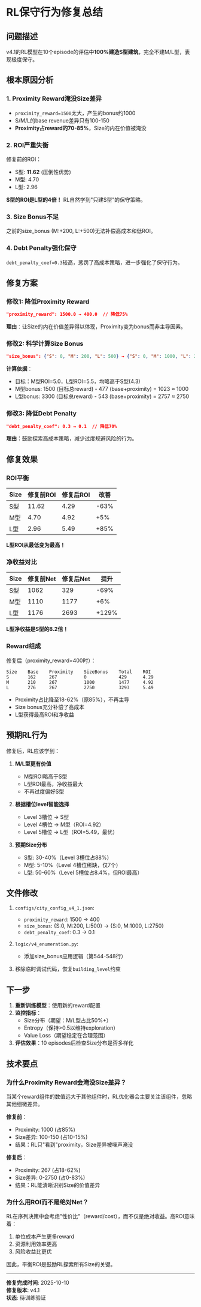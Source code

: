 # RL保守行为修复总结

## 问题描述
v4.1的RL模型在10个episode的评估中**100%建造S型建筑**，完全不建M/L型，表现极度保守。

## 根本原因分析

### 1. **Proximity Reward淹没Size差异**
- `proximity_reward=1500`太大，产生的bonus约1000
- S/M/L的base revenue差异只有100-150
- **Proximity占reward的70-85%**，Size的内在价值被淹没

### 2. **ROI严重失衡**
修复前的ROI：
- S型: **11.62** (压倒性优势)
- M型: 4.70
- L型: 2.96

**S型的ROI是L型的4倍！** RL自然学到"只建S型"的保守策略。

### 3. **Size Bonus不足**
之前的size_bonus (M:+200, L:+500)无法补偿高成本和低ROI。

### 4. **Debt Penalty强化保守**
`debt_penalty_coef=0.3`较高，惩罚了高成本策略，进一步强化了保守行为。

## 修复方案

### 修改1: 降低Proximity Reward
```json
"proximity_reward": 1500.0 → 400.0  // 降低75%
```
**理由**：让Size的内在价值差异得以体现，Proximity变为bonus而非主导因素。

### 修改2: 科学计算Size Bonus
```json
"size_bonus": {"S": 0, "M": 200, "L": 500} → {"S": 0, "M": 1000, "L": 2750}
```
**计算依据**：
- 目标：M型ROI=5.0，L型ROI=5.5，均略高于S型(4.3)
- M型bonus: 1500 (目标总reward) - 477 (base+proximity) = 1023 ≈ 1000
- L型bonus: 3300 (目标总reward) - 543 (base+proximity) = 2757 ≈ 2750

### 修改3: 降低Debt Penalty
```json
"debt_penalty_coef": 0.3 → 0.1  // 降低70%
```
**理由**：鼓励探索高成本策略，减少过度规避风险的行为。

## 修复效果

### ROI平衡
| Size | 修复前ROI | 修复后ROI | 改善 |
|------|----------|----------|------|
| S型  | 11.62    | 4.29     | -63% |
| M型  | 4.70     | 4.92     | +5%  |
| L型  | 2.96     | 5.49     | +85% |

**L型ROI从最低变为最高！**

### 净收益对比
| Size | 修复前Net | 修复后Net | 提升 |
|------|----------|----------|------|
| S型  | 1062     | 329      | -69% |
| M型  | 1110     | 1177     | +6%  |
| L型  | 1176     | 2693     | +129% |

**L型净收益是S型的8.2倍！**

### Reward组成
修复后（proximity_reward=400时）：
```
Size    Base    Proximity    SizeBonus    Total    ROI
S       162     267          0            429      4.29
M       210     267          1000         1477     4.92
L       276     267          2750         3293     5.49
```

- Proximity占比降至18-62%（原85%），不再主导
- Size bonus充分补偿了高成本
- L型获得最高ROI和净收益

## 预期RL行为

修复后，RL应该学到：

1. **M/L型更有价值**
   - M型ROI略高于S型
   - L型ROI最高，净收益最大
   - 不再过度偏好S型

2. **根据槽位level智能选择**
   - Level 3槽位 → S型
   - Level 4槽位 → M型（ROI=4.92）
   - Level 5槽位 → L型（ROI=5.49，最优）

3. **预期Size分布**
   - S型: 30-40%（Level 3槽位占88%）
   - M型: 5-10%（Level 4槽位稀缺，仅7个）
   - L型: 50-60%（Level 5槽位占8.4%，但ROI最高）

## 文件修改

1. `configs/city_config_v4_1.json`:
   - `proximity_reward`: 1500 → 400
   - `size_bonus`: {S:0, M:200, L:500} → {S:0, M:1000, L:2750}
   - `debt_penalty_coef`: 0.3 → 0.1

2. `logic/v4_enumeration.py`:
   - 添加size_bonus应用逻辑（第544-548行）

3. 移除临时调试代码，恢复`building_level`约束

## 下一步

1. **重新训练模型**：使用新的reward配置
2. **监控指标**：
   - Size分布（期望：M/L型占比50%+）
   - Entropy（保持>0.5以维持exploration）
   - Value Loss（期望稳定在合理范围）
3. **评估效果**：10 episodes后检查Size分布是否多样化

## 技术要点

### 为什么Proximity Reward会淹没Size差异？

当某个reward组件的数值远大于其他组件时，RL优化器会主要关注该组件，忽略其他细微差异。

**修复前**：
- Proximity: 1000 (占85%)
- Size差异: 100-150 (占10-15%)
- 结果：RL只"看到"proximity，Size差异被噪声淹没

**修复后**：
- Proximity: 267 (占18-62%)
- Size差异: 0-2750 (占0-83%)
- 结果：RL能清晰识别Size的价值差异

### 为什么用ROI而不是绝对Net？

RL在序列决策中会考虑"性价比"（reward/cost），而不仅是绝对收益。高ROI意味着：
1. 单位成本产生更多reward
2. 资源利用效率更高
3. 风险收益比更优

因此，平衡ROI是鼓励RL探索所有Size的关键。

---

**修复完成时间**: 2025-10-10  
**修复版本**: v4.1  
**状态**: 待训练验证



